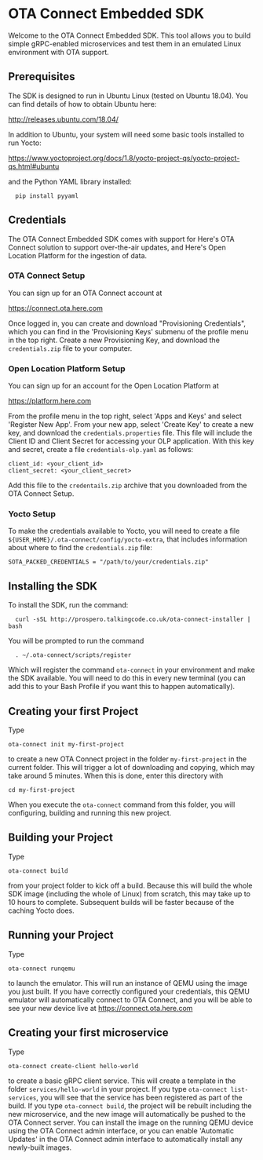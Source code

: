 # OTA Connect Embedded SDK

Welcome to the OTA Connect Embedded SDK. This tool allows you to build simple gRPC-enabled microservices and test them in an emulated Linux environment with OTA support.

## Prerequisites

The SDK is designed to run in Ubuntu Linux (tested on Ubuntu 18.04). You can find details of how to obtain Ubuntu here:

http://releases.ubuntu.com/18.04/

In addition to Ubuntu, your system will need some basic tools installed to run Yocto:

https://www.yoctoproject.org/docs/1.8/yocto-project-qs/yocto-project-qs.html#ubuntu

and the Python YAML library installed:

```
  pip install pyyaml
```

## Credentials

The OTA Connect Embedded SDK comes with support for Here's OTA Connect solution to support over-the-air updates, and Here's Open Location Platform for the ingestion of data.

### OTA Connect Setup

You can sign up for an OTA Connect account at

https://connect.ota.here.com

Once logged in, you can create and download "Provisioning Credentials", which you can find in the 'Provisioning Keys' submenu of the profile menu in the top right. Create a new Provisioning Key, and download the `credentials.zip` file to your computer.

### Open Location Platform Setup

You can sign up for an account for the Open Location Platform at

https://platform.here.com

From the profile menu in the top right, select 'Apps and Keys' and select 'Register New App'. From your new app, select 'Create Key' to create a new key, and download the `credentials.properties` file. This file will include the Client ID and Client Secret for accessing your OLP application. With this key and secret, create a file `credentials-olp.yaml` as follows:

```
client_id: <your_client_id>
client_secret: <your_client_secret>
```

Add this file to the `credentails.zip` archive that you downloaded from the OTA Connect Setup.

### Yocto Setup

To make the credentials available to Yocto, you will need to create a file `${USER_HOME}/.ota-connect/config/yocto-extra`, that includes information about where to find the `credentials.zip` file:

```
SOTA_PACKED_CREDENTIALS = "/path/to/your/credentials.zip"
```

## Installing the SDK

To install the SDK, run the command:

```
  curl -sSL http://prospero.talkingcode.co.uk/ota-connect-installer | bash
```

You will be prompted to run the command

```
  . ~/.ota-connect/scripts/register
```
Which will register the command `ota-connect` in your environment and make the SDK available. You will need to do this in every new terminal (you can add this to your Bash Profile if you want this to happen automatically).

## Creating your first Project

Type

```
ota-connect init my-first-project
```

to create a new OTA Connect project in the folder `my-first-project` in the current folder. This will trigger a lot of downloading and copying, which may take around 5 minutes. When this is done, enter this directory with

```
cd my-first-project
```

When you execute the `ota-connect` command from this folder, you will configuring, building and running this new project.

## Building your Project

Type

```
ota-connect build
```

from your project folder to kick off a build. Because this will build the whole SDK image (including the whole of Linux) from scratch, this may take up to 10 hours to complete. Subsequent builds will be faster because of the caching Yocto does.

## Running your Project

Type

```
ota-connect runqemu
```

to launch the emulator. This will run an instance of QEMU using the image you just built. If you have correctly configured your credentials, this QEMU emulator will automatically connect to OTA Connect, and you will be able to see your new device live at https://connect.ota.here.com

## Creating your first microservice

Type

```
ota-connect create-client hello-world
```

to create a basic gRPC client service. This will create a template in the folder `services/hello-world` in your project. If you type `ota-connect list-services`, you will see that the service has been registered as part of the build. If you type `ota-connect build`, the project will be rebuilt including the new microservice, and the new image will automatically be pushed to the OTA Connect server. You can install the image on the running QEMU device using the OTA Connect admin interface, or you can enable 'Automatic Updates' in the OTA Connect admin interface to automatically install any newly-built images.
